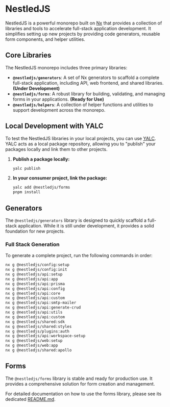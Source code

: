 # NestledJS

NestledJS is a powerful monorepo built on [Nx](https://nx.dev) that provides a collection of libraries and tools to accelerate full-stack application development. It simplifies setting up new projects by providing code generators, reusable form components, and helper utilities.

## Core Libraries

The NestledJS monorepo includes three primary libraries:

- **`@nestledjs/generators`**: A set of Nx generators to scaffold a complete full-stack application, including API, web frontend, and shared libraries. **(Under Development)**
- **`@nestledjs/forms`**: A robust library for building, validating, and managing forms in your applications. **(Ready for Use)**
- **`@nestledjs/helpers`**: A collection of helper functions and utilities to support development across the monorepo.

## Local Development with YALC

To test the NestledJS libraries in your local projects, you can use [YALC](https://github.com/wclr/yalc). YALC acts as a local package repository, allowing you to "publish" your packages locally and link them to other projects.

1.  **Publish a package locally:**

    ```sh
    yalc publish
    ```

2.  **In your consumer project, link the package:**

    ```sh
    yalc add @nestledjs/forms
    pnpm install
    ```

## Generators

The `@nestledjs/generators` library is designed to quickly scaffold a full-stack application. While it is still under development, it provides a solid foundation for new projects.

### Full Stack Generation

To generate a complete project, run the following commands in order:

```sh
nx g @nestledjs/config:setup
nx g @nestledjs/config:init
nx g @nestledjs/api:setup
nx g @nestledjs/api:app
nx g @nestledjs/api:prisma
nx g @nestledjs/api:config
nx g @nestledjs/api:core
nx g @nestledjs/api:custom
nx g @nestledjs/api:smtp-mailer
nx g @nestledjs/api:generate-crud
nx g @nestledjs/api:utils
nx g @nestledjs/api:custom
nx g @nestledjs/shared:sdk
nx g @nestledjs/shared:styles
nx g @nestledjs/plugins:auth
nx g @nestledjs/api:workspace-setup
nx g @nestledjs/web:setup
nx g @nestledjs/web:app
nx g @nestledjs/shared:apollo
```

## Forms

The `@nestledjs/forms` library is stable and ready for production use. It provides a comprehensive solution for form creation and management.

For detailed documentation on how to use the forms library, please see its dedicated [README.md](./forms/README.md).
